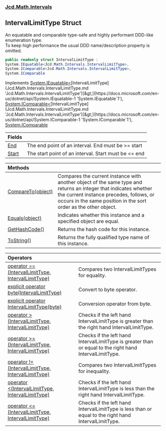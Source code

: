 ### [Jcd.Math.Intervals](Jcd.Math.Intervals.md 'Jcd.Math.Intervals')

## IntervalLimitType Struct

An equatable and comparable type-safe and highly performant DDD-like enumeration type.  
To keep high performance the usual DDD name/description property is omitted.

```csharp
public readonly struct IntervalLimitType :
System.IEquatable<Jcd.Math.Intervals.IntervalLimitType>,
System.IComparable<Jcd.Math.Intervals.IntervalLimitType>,
System.IComparable
```

Implements [System.IEquatable&lt;](https://docs.microsoft.com/en-us/dotnet/api/System.IEquatable-1 'System.IEquatable`1')[IntervalLimitType](Jcd.Math.Intervals.IntervalLimitType.md 'Jcd.Math.Intervals.IntervalLimitType')[&gt;](https://docs.microsoft.com/en-us/dotnet/api/System.IEquatable-1 'System.IEquatable`1'), [System.IComparable&lt;](https://docs.microsoft.com/en-us/dotnet/api/System.IComparable-1 'System.IComparable`1')[IntervalLimitType](Jcd.Math.Intervals.IntervalLimitType.md 'Jcd.Math.Intervals.IntervalLimitType')[&gt;](https://docs.microsoft.com/en-us/dotnet/api/System.IComparable-1 'System.IComparable`1'), [System.IComparable](https://docs.microsoft.com/en-us/dotnet/api/System.IComparable 'System.IComparable')

| Fields | |
| :--- | :--- |
| [End](Jcd.Math.Intervals.IntervalLimitType.End.md 'Jcd.Math.Intervals.IntervalLimitType.End') | The end point of an interval. End must be >= start |
| [Start](Jcd.Math.Intervals.IntervalLimitType.Start.md 'Jcd.Math.Intervals.IntervalLimitType.Start') | The start point of an interval. Start must be <= end |

| Methods | |
| :--- | :--- |
| [CompareTo(object)](Jcd.Math.Intervals.IntervalLimitType.CompareTo(object).md 'Jcd.Math.Intervals.IntervalLimitType.CompareTo(object)') | Compares the current instance with another object of the same type and returns an integer that indicates whether the current instance precedes, follows, or occurs in the same position in the sort order as the other object. |
| [Equals(object)](Jcd.Math.Intervals.IntervalLimitType.Equals(object).md 'Jcd.Math.Intervals.IntervalLimitType.Equals(object)') | Indicates whether this instance and a specified object are equal. |
| [GetHashCode()](Jcd.Math.Intervals.IntervalLimitType.GetHashCode().md 'Jcd.Math.Intervals.IntervalLimitType.GetHashCode()') | Returns the hash code for this instance. |
| [ToString()](Jcd.Math.Intervals.IntervalLimitType.ToString().md 'Jcd.Math.Intervals.IntervalLimitType.ToString()') | Returns the fully qualified type name of this instance. |

| Operators | |
| :--- | :--- |
| [operator ==(IntervalLimitType, IntervalLimitType)](Jcd.Math.Intervals.IntervalLimitType.op_Equality(Jcd.Math.Intervals.IntervalLimitType,Jcd.Math.Intervals.IntervalLimitType).md 'Jcd.Math.Intervals.IntervalLimitType.op_Equality(Jcd.Math.Intervals.IntervalLimitType, Jcd.Math.Intervals.IntervalLimitType)') | Compares two IntervalLimitTypes for equality. |
| [explicit operator byte(IntervalLimitType)](Jcd.Math.Intervals.IntervalLimitType.op_Explicitbyte(Jcd.Math.Intervals.IntervalLimitType).md 'Jcd.Math.Intervals.IntervalLimitType.op_Explicit byte(Jcd.Math.Intervals.IntervalLimitType)') | Convert to byte operator. |
| [explicit operator IntervalLimitType(byte)](Jcd.Math.Intervals.IntervalLimitType.op_ExplicitJcd.Math.Intervals.IntervalLimitType(byte).md 'Jcd.Math.Intervals.IntervalLimitType.op_Explicit Jcd.Math.Intervals.IntervalLimitType(byte)') | Conversion operator from byte. |
| [operator &gt;(IntervalLimitType, IntervalLimitType)](Jcd.Math.Intervals.IntervalLimitType.op_GreaterThan(Jcd.Math.Intervals.IntervalLimitType,Jcd.Math.Intervals.IntervalLimitType).md 'Jcd.Math.Intervals.IntervalLimitType.op_GreaterThan(Jcd.Math.Intervals.IntervalLimitType, Jcd.Math.Intervals.IntervalLimitType)') | Checks if the left hand IntervalLimitType is greater than the right hand IntervalLimitType. |
| [operator &gt;=(IntervalLimitType, IntervalLimitType)](Jcd.Math.Intervals.IntervalLimitType.op_GreaterThanOrEqual(Jcd.Math.Intervals.IntervalLimitType,Jcd.Math.Intervals.IntervalLimitType).md 'Jcd.Math.Intervals.IntervalLimitType.op_GreaterThanOrEqual(Jcd.Math.Intervals.IntervalLimitType, Jcd.Math.Intervals.IntervalLimitType)') | Checks if the left hand IntervalLimitType is greater than or equal to the right hand IntervalLimitType. |
| [operator !=(IntervalLimitType, IntervalLimitType)](Jcd.Math.Intervals.IntervalLimitType.op_Inequality(Jcd.Math.Intervals.IntervalLimitType,Jcd.Math.Intervals.IntervalLimitType).md 'Jcd.Math.Intervals.IntervalLimitType.op_Inequality(Jcd.Math.Intervals.IntervalLimitType, Jcd.Math.Intervals.IntervalLimitType)') | Compares two IntervalLimitTypes for inequality. |
| [operator &lt;(IntervalLimitType, IntervalLimitType)](Jcd.Math.Intervals.IntervalLimitType.op_LessThan(Jcd.Math.Intervals.IntervalLimitType,Jcd.Math.Intervals.IntervalLimitType).md 'Jcd.Math.Intervals.IntervalLimitType.op_LessThan(Jcd.Math.Intervals.IntervalLimitType, Jcd.Math.Intervals.IntervalLimitType)') | Checks if the left hand IntervalLimitType is less than the right hand IntervalLimitType. |
| [operator &lt;=(IntervalLimitType, IntervalLimitType)](Jcd.Math.Intervals.IntervalLimitType.op_LessThanOrEqual(Jcd.Math.Intervals.IntervalLimitType,Jcd.Math.Intervals.IntervalLimitType).md 'Jcd.Math.Intervals.IntervalLimitType.op_LessThanOrEqual(Jcd.Math.Intervals.IntervalLimitType, Jcd.Math.Intervals.IntervalLimitType)') | Checks if the left hand IntervalLimitType is less than or equal to the right hand IntervalLimitType. |
